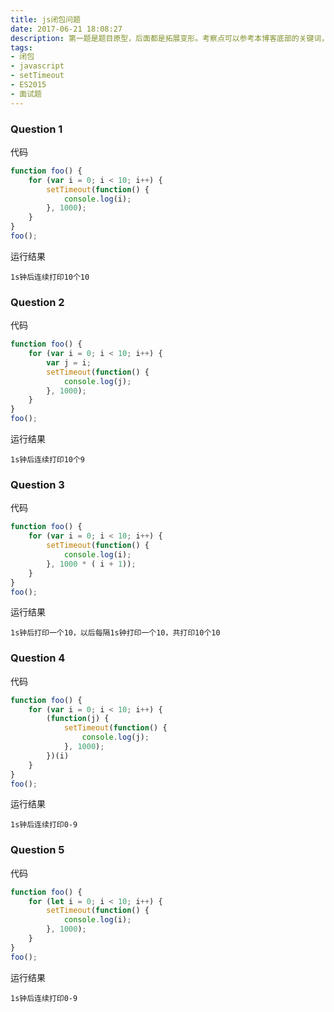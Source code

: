 ```yaml
---
title: js闭包问题
date: 2017-06-21 18:08:27
description: 第一题是题目原型，后面都是拓展变形。考察点可以参考本博客底部的关键词，小伙伴们自行体会~
tags:
- 闭包
- javascript
- setTimeout
- ES2015
- 面试题
---
```


### Question 1 ###

代码
```javascript
function foo() {
    for (var i = 0; i < 10; i++) {
        setTimeout(function() {
            console.log(i);
        }, 1000);
    }
}
foo();
```
运行结果

	1s钟后连续打印10个10

### Question 2 ###

代码
```javascript
function foo() {
    for (var i = 0; i < 10; i++) {
    	var j = i;
        setTimeout(function() {
            console.log(j);
        }, 1000);
    }
}
foo();
```
运行结果

	1s钟后连续打印10个9

### Question 3 ###

代码
```javascript
function foo() {
    for (var i = 0; i < 10; i++) {
        setTimeout(function() {
            console.log(i);
        }, 1000 * ( i + 1));
    }
}
foo();
```
运行结果

	1s钟后打印一个10，以后每隔1s钟打印一个10，共打印10个10

### Question 4 ###

代码
```javascript
function foo() {
    for (var i = 0; i < 10; i++) {
        (function(j) {
            setTimeout(function() {
                console.log(j);
            }, 1000);
        })(i)
    }
}
foo();
```
运行结果

	1s钟后连续打印0-9

### Question 5 ###

代码

```javascript
function foo() {
    for (let i = 0; i < 10; i++) {
        setTimeout(function() {
            console.log(i);
        }, 1000);
    }
}
foo();
```
运行结果

	1s钟后连续打印0-9